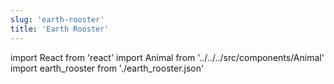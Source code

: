 ```yaml
---
slug: 'earth-rooster'
title: 'Earth Rooster'
---
```


import React from 'react'
import Animal from '../../../src/components/Animal'
import earth_rooster from './earth_rooster.json'

<Animal data={earth_rooster} />
